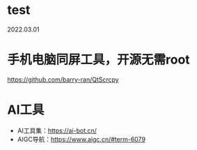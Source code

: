 # test

2022.03.01


# 手机电脑同屏工具，开源无需root
https://github.com/barry-ran/QtScrcpy

# AI工具

* AI工具集：https://ai-bot.cn/
* AIGC导航：https://www.aigc.cn/#term-6079
